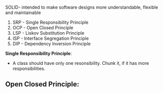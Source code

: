 SOLID-  intended to make software designs more understandable, flexible and maintainable

1. SRP - Single Responsibility Principle
2. OCP - Open Closed Principle
3. LSP - Liskov Substitution Principle
4. ISP - Interface Segregation Principle
5. DIP - Dependency Inversion Principle

**Single Responsibility Principle**:
  - A class should have only one resonsibility. Chunk it, if it has more responsibilities.

**Open Closed Principle**:
  - 
